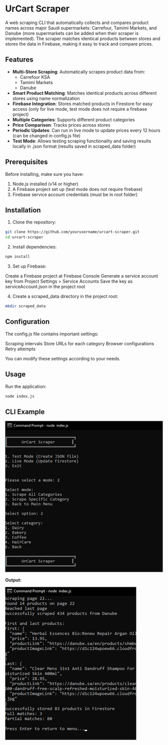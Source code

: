 # UrCart Scraper

A web scraping CLI that automatically collects and compares product names across major Saudi supermarkets: Carrefour, Tamimi Markets, and Danube (more supermarkets can be added when their scraper is implemented). The scraper matches identical products between stores and stores the data in Firebase, making it easy to track and compare prices.

## Features

- **Multi-Store Scraping**: Automatically scrapes product data from:
  - Carrefour KSA
  - Tamimi Markets
  - Danube
- **Smart Product Matching**: Matches identical products across different stores using name normalization
- **Firebase Integration**: Stores matched products in Firestore for easy access (only for live mode, test mode does not require a firebase project)
- **Multiple Categories**: Supports different product categories
- **Price Comparison**: Tracks prices across stores
- **Periodic Updates**: Can run in live mode to update prices every 12 hours (can be changed in config.js file)
- **Test Mode**: Allows testing scraping functionality and saving results locally in .json format (results saved in scraped_data folder)

## Prerequisites

Before installing, make sure you have:

1. Node.js installed (v14 or higher)
2. A Firebase project set up (test mode does not require firebase)
3. Firebase service account credentials (must be in root folder)

## Installation

1. Clone the repository:

```bash
git clone https://github.com/yourusername/urcart-scraper.git
cd urcart-scraper
```

2. Install dependencies:

```bash
npm install
```

3. Set up Firebase:

Create a Firebase project at Firebase Console
Generate a service account key from Project Settings > Service Accounts
Save the key as serviceAccount.json in the project root

4. Create a scraped_data directory in the project root:

```bash
mkdir scraped_data
```

## Configuration

The config.js file contains important settings:

Scraping intervals
Store URLs for each category
Browser configurations
Retry attempts

You can modify these settings according to your needs.

## Usage

Run the application:

```bash
node index.js
```

## CLI Example

![CLI Menu](images/CLI-Menu.png)

**Output:**

![CLI Output](images/CLI-Output.png)
